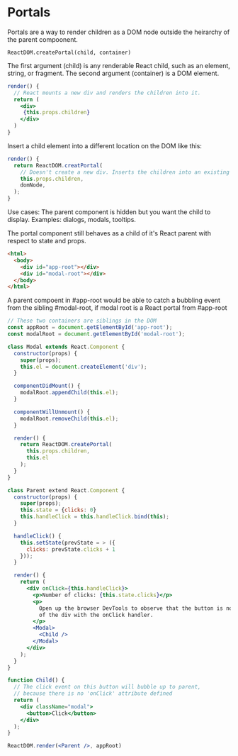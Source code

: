 # Portals

Portals are a way to render children as a DOM node outside the heirarchy of the parent compoonent.

`ReactDOM.createPortal(child, container)`

The first argument (child) is any renderable React child, such as an element, string, or fragment. The second argument (container) is a DOM element.

``` jsx
render() {
  // React mounts a new div and renders the children into it.
  return (
    <div>
     {this.props.children}
    </div>
  )
}
```

Insert a child element into a different location on the DOM like this:

``` jsx
render() {
  return ReactDOM.creatPortal(
    // Doesn't create a new div. Inserts the children into an existing DOM node, `domNode`
    this.props.children,
    domNode,
  );
}
```

Use cases: The parent component is hidden but you want the child to display. Examples: dialogs, modals, tooltips.

The portal component still behaves as a child of it's React parent with respect to state and props.

``` html
<html>
  <body>
    <div id="app-root"></div>
    <div id="modal-root"></div>
  </body>
</html>
```

A parent compoent in #app-root would be able to catch a bubbling event from the sibling #modal-root, if modal root is a React portal from #app-root

``` jsx
// These two containers are siblings in the DOM
const appRoot = document.getElementById('app-root');
const modalRoot = document.getElementById('modal-root');

class Modal extends React.Component {
  constructor(props) {
    super(props);
    this.el = document.createElement('div');
  }

  componentDidMount() {
    modalRoot.appendChild(this.el);
  }

  componentWillUnmount() {
    modalRoot.removeChild(this.el);
  }

  render() {
    return ReactDOM.createPortal(
      this.props.children,
      this.el
    );
  }
}

class Parent extend React.Component {
  constructor(props) {
    super(props);
    this.state = {clicks: 0}
    this.handleClick = this.handleClick.bind(this);
  }

  handleClick() {
    this.setState(prevState = > ({
      clicks: prevState.clicks + 1
    }));
  }

  render() {
    return (
      <div onClick={this.handleClick}>
        <p>Number of clicks: {this.state.clicks}</p>
        <p>
          Open up the browser DevTools to observe that the button is not a child
          of the div with the onClick handler.
        </p>
        <Modal>
          <Child />
        </Modal>
      </div>
    );
  }
}

function Child() {
  // The click event on this button will bubble up to parent,
  // because there is no 'onClick' attribute defined
  return (
    <div className="modal">
      <button>Click</button>
    </div>
  );
}

ReactDOM.render(<Parent />, appRoot)
```